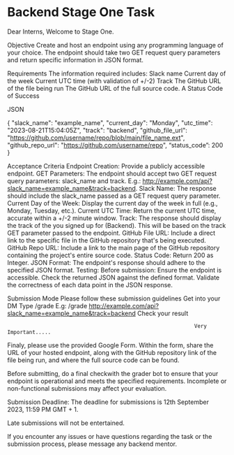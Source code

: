 # Backend Stage One Task

Dear Interns,
Welcome to Stage One.

Objective
Create and host an endpoint using any programming language of your choice.
The endpoint should take two GET request query parameters and return specific information in JSON format.

Requirements
The information required includes:
 Slack name
 Current day of the week
 Current UTC time (with validation of +/-2)
 Track
 The GitHub URL of the file being run
 The GitHub URL of the full source code.
 A  Status Code of Success

JSON

 {
   "slack_name": "example_name",
   "current_day": "Monday",
   "utc_time": "2023-08-21T15:04:05Z",
   "track": "backend",
   "github_file_url": "https://github.com/username/repo/blob/main/file_name.ext",
   "github_repo_url": "https://github.com/username/repo",
   “status_code”: 200
 }

Acceptance Criteria
 Endpoint Creation: Provide a publicly accessible endpoint.
 GET Parameters: The endpoint should accept two GET request query parameters: slack_name and track.
       E.g.: http://example.com/api?slack_name=example_name&track=backend.
 Slack Name: The response should include the slack_name passed as a GET request query parameter.
 Current Day of the Week: Display the current day of the week in full (e.g., Monday, Tuesday, etc.).
 Current UTC Time: Return the current UTC time, accurate within a +/-2 minute window.
 Track: The response should display the track of the you signed up for (Backend). This will be based on the track GET parameter passed to the endpoint.
 GitHub File URL: Include a direct link to the specific file in the GitHub repository that's being executed.
 GitHub Repo URL: Include a link to the main page of the GitHub repository containing the project's entire source code.
 Status Code: Return 200 as Integer.
 JSON Format: The endpoint's response should adhere to the specified JSON format.
 Testing: Before submission:
 Ensure the endpoint is accessible.
 Check the returned JSON against the defined format.
 Validate the correctness of each data point in the JSON response.

Submission Mode
Please follow these submission guidelines
 Get into your DM
 Type /grade <your-api-endpoint-url-with-the-query-parameters>
 E.g: /grade http://example.com/api?slack_name=example_name&track=backend
 Check your result

                                                                Very Important.....

  Finaly, please use the provided Google Form. Within the form, share the URL of your hosted endpoint, along with the GitHub repository link of the file being run, and where the full source code can be found.

Before submitting, do a final checkwith the grader bot to ensure that your endpoint is operational and meets the specified requirements. Incomplete or non-functional submissions may affect your evaluation.

Submission Deadline:
 The deadline for submissions is 12th September 2023, 11:59 PM GMT + 1.

Late submissions will not be entertained.

If you encounter any issues or have questions regarding the task or the submission process, please message any backend mentor.
